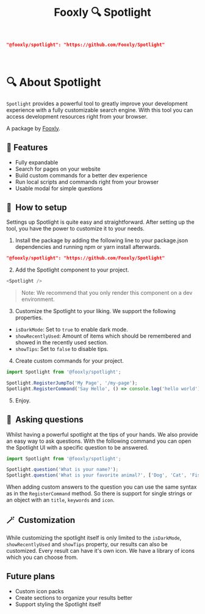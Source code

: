 <p align="center">
    <h1 align="center">Fooxly 🔍 Spotlight</h1>
</p>

<br/>

```json
"@fooxly/spotlight": "https://github.com/Fooxly/Spotlight"
```

<br/>

# 🔍 About Spotlight

`Spotlight` provides a powerful tool to greatly improve your development experience with a fully customizable search engine. With this tool you can access development resources right from your browser.

A package by [Fooxly](https://www.fooxly.com).

## 📕 Features

* Fully expandable
* Search for pages on your website
* Build custom commands for a better dev experience
* Run local scripts and commands right from your browser
* Usable modal for simple questions

## 🔧&nbsp; How to setup

Settings up Spotlight is quite easy and straightforward. After setting up the tool, you have the power to customize it to your needs.

1. Install the package by adding the following line to your package.json dependencies and running npm or yarn install afterwards.

```json
"@fooxly/spotlight": "https://github.com/Fooxly/Spotlight"
```

2. Add the Spotlight component to your project.

```js
<Spotlight />
```
> Note: We recommend that you only render this component on a dev environment.

3. Customize the Spotlight to your liking. We support the following properties.

- `isDarkMode`: Set to `true` to enable dark mode.
- `showRecentlyUsed`: Amount of items which should be remembered and showed in the recently used section.
- `showTips`: Set to `false` to disable tips.

4. Create custom commands for your project.

```js
import Spotlight from '@fooxly/spotlight';

Spotlight.RegisterJumpTo('My Page', '/my-page');
Spotlight.RegisterCommand('Say Hello', () => console.log('hello world'));
```

5. Enjoy.

## 🤔&nbsp; Asking questions

Whilst having a powerful spotlight at the tips of your hands. We also provide an easy way to ask questions. With the following command you can open the Spotlight UI with a specific question to be answered.

```js
import Spotlight from '@fooxly/spotlight';

Spotlight.question('What is your name?');
Spotlight.question('What is your favorite animal?', ['Dog', 'Cat', 'Fish']);
```

When adding custom answers to the question you can use the same syntax as in the `RegisterCommand` method. So there is support for single strings or an object with an `title`, `keywords` and `icon`.

## 🪄&nbsp; Customization

While customizing the spotlight itself is only limited to the `isDarkMode`, `showRecentlyUsed` and `showTips` property, our results can also be customized. Every result can have it's own icon. We have a library of icons which you can choose from.

## Future plans

* Custom icon packs
* Create sections to organize your results better
* Support styling the Spotlight itself
